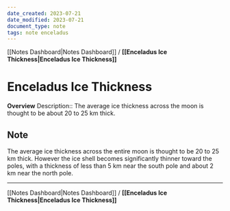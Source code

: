 ```yaml
---
date_created: 2023-07-21
date_modified: 2023-07-21
document_type: note
tags: note enceladus
---
```

[[Notes Dashboard|Notes Dashboard]] / **[[Enceladus Ice Thickness|Enceladus Ice Thickness]]**
# Enceladus Ice Thickness
**Overview**
Description:: The average ice thickness across the moon is thought to be about 20 to 25 km thick.

## Note
The average ice thickness across the entire moon is thought to be 20 to 25 km thick. However the ice shell becomes significantly thinner toward the poles, with a thickness of less than 5 km near the south pole and about 2 km near the north pole.


---
[[Notes Dashboard|Notes Dashboard]] / **[[Enceladus Ice Thickness|Enceladus Ice Thickness]]**